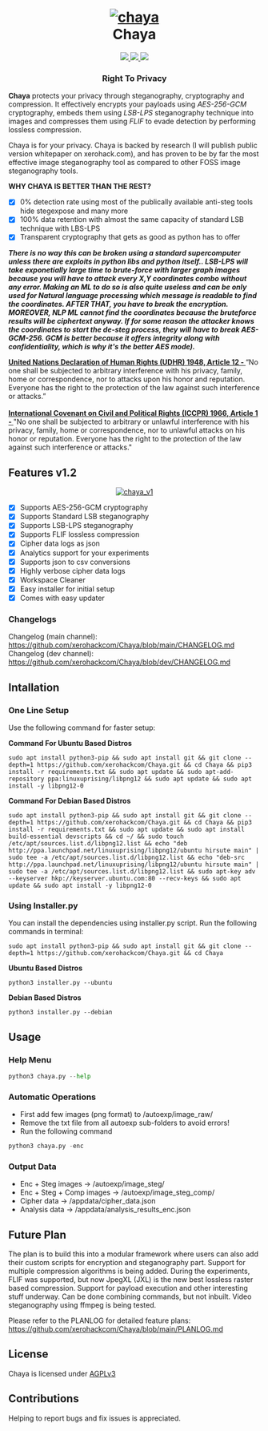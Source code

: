 <h1 align="center">
  <br>
  <a href="https://github.com/xerohackcom/chaya"><img src="https://i.ibb.co/X2WmCxm/chaya.png" alt="chaya"></a>
  <br>
  Chaya
  <br>
</h1>

<p align="center">
  <a href="https://github.com/xerohackcom/chaya">
    <img src="https://img.shields.io/badge/release-v1-green">
  </a>
   </a>
  <a href="https://github.com/xerohackcom/Chaya/blob/main/LICENSE">
      <img src="https://img.shields.io/badge/license-AGPL3-_red.svg">
  </a>
  <a href="https://www.python.org/downloads/">
    <img src="https://img.shields.io/badge/language-python3-green">
  </a>
</p>

<h3 align="center">Right To Privacy</h3>

**Chaya** protects your privacy through steganography, cryptography and compression. It effectively encrypts your payloads using *AES-256-GCM* cryptography, embeds them using *LSB-LPS* steganography technique into images and compresses them using *FLIF* to evade detection by performing lossless compression. 

Chaya is for your privacy. Chaya is backed by research (I will publish public version whitepaper on xerohack.com), and has proven to be by far the most effective image steganography tool as compared to other FOSS image steganography tools.

**WHY CHAYA IS BETTER THAN THE REST?**

- [x] 0% detection rate using most of the publically available anti-steg tools hide stegexpose and many more
- [x] 100% data retention with almost the same capacity of standard LSB technique with LBS-LPS
- [x] Transparent cryptography that gets as good as python has to offer

***There is no way this can be broken using a standard supercomputer unless there are exploits in python libs and python itself.. LSB-LPS will take exponetially large time to brute-force with larger graph images because you will have to attack every X,Y coordinates combo without any error. Making an ML to do so is also quite useless and can be only used for Natural language processing which message is readable to find the coordinates. AFTER THAT, you have to break the encryption. MOREOVER, NLP ML cannot find the coordinates because the bruteforce results will be ciphertext anyway. If for some reason the attacker knows the coordinates to start the de-steg process, they will have to break AES-GCM-256. GCM is better because it offers integrity along with confidentiality, which is why it's the better AES mode).***

<strong><a href="https://www.un.org/en/about-us/universal-declaration-of-human-rights">United Nations Declaration of Human Rights (UDHR) 1948, Article 12 - </strong></a>“No one shall be subjected to arbitrary interference with his privacy, family, home or correspondence, nor to attacks upon his honor and reputation. Everyone has the right to the protection of the law against such interference or attacks.”
<br><br>
<strong><a href="https://en.wikipedia.org/wiki/International_Covenant_on_Civil_and_Political_Rights">International Covenant on Civil and Political Rights (ICCPR) 1966, Article 1 - </strong></a>"No one shall be subjected to arbitrary or unlawful interference with his privacy, family, home or correspondence, nor to unlawful attacks on his honor or reputation. Everyone has the right to the protection of the law against such interference or attacks."


## Features v1.2

<p align="center" >
  <a href="https://xerohack.com/chaya/" >
    <img src="https://i.ibb.co/mR1WNwk/chaya-alpha1.png" alt="chaya_v1">
  </a>
</p>

- [x] Supports AES-256-GCM cryptography
- [x] Supports Standard LSB steganography
- [x] Supports LSB-LPS steganography
- [x] Supports FLIF lossless compression
- [x] Cipher data logs as json
- [x] Analytics support for your experiments
- [x] Supports json to csv conversions
- [x] Highly verbose cipher data logs
- [x] Workspace Cleaner
- [x] Easy installer for initial setup
- [x] Comes with easy updater

### Changelogs

Changelog (main channel): https://github.com/xerohackcom/Chaya/blob/main/CHANGELOG.md
Changelog (dev channel): https://github.com/xerohackcom/Chaya/blob/dev/CHANGELOG.md


## Intallation

### One Line Setup

Use the following command for faster setup:

**Command For Ubuntu Based Distros**

```shell
sudo apt install python3-pip && sudo apt install git && git clone --depth=1 https://github.com/xerohackcom/Chaya.git && cd Chaya && pip3 install -r requirements.txt && sudo apt update && sudo apt-add-repository ppa:linuxuprising/libpng12 && sudo apt update && sudo apt install -y libpng12-0
```

**Command For Debian Based Distros**

```shell
sudo apt install python3-pip && sudo apt install git && git clone --depth=1 https://github.com/xerohackcom/Chaya.git && cd Chaya && pip3 install -r requirements.txt && sudo apt update && sudo apt install build-essential devscripts && cd ~/ && sudo touch /etc/apt/sources.list.d/libpng12.list && echo "deb http://ppa.launchpad.net/linuxuprising/libpng12/ubuntu hirsute main" | sudo tee -a /etc/apt/sources.list.d/libpng12.list && echo "deb-src http://ppa.launchpad.net/linuxuprising/libpng12/ubuntu hirsute main" | sudo tee -a /etc/apt/sources.list.d/libpng12.list && sudo apt-key adv --keyserver hkp://keyserver.ubuntu.com:80 --recv-keys && sudo apt update && sudo apt install -y libpng12-0
```

### Using Installer.py

You can install the dependencies using installer.py script. Run the following commands in terminal:

```shell
sudo apt install python3-pip && sudo apt install git && git clone --depth=1 https://github.com/xerohackcom/Chaya.git && cd Chaya
````

**Ubuntu Based Distros**
```shell
python3 installer.py --ubuntu
````

**Debian Based Distros**
```shell
python3 installer.py --debian
````


## Usage


### Help Menu

```python
python3 chaya.py --help
```

### Automatic Operations

- First add few images (png format) to /autoexp/image_raw/
- Remove the txt file from all autoexp sub-folders to avoid errors! 
- Run the following command

```python
python3 chaya.py -enc
```

### Output Data

- Enc + Steg images -> /autoexp/image_steg/
- Enc + Steg + Comp images -> /autoexp/image_steg_comp/
- Cipher data -> /appdata/cipher_data.json
- Analysis data -> /appdata/analysis_results_enc.json


## Future Plan
The plan is to build this into a modular framework where users can also add their custom scripts for encryption and steganography part. Support for multiple compression algorithms is being added. During the experiments, FLIF was supported, but now JpegXL (JXL) is the new best lossless raster based compression. Support for payload execution and other interesting stuff underway. Can be done combining commands, but not inbuilt. Video steganography using ffmpeg is being tested.

Please refer to the PLANLOG for detailed feature plans: https://github.com/xerohackcom/Chaya/blob/main/PLANLOG.md


## License

Chaya is licensed under <a href="https://github.com/xerohackcom/Chaya/blob/main/LICENSE">AGPLv3</a>

## Contributions

Helping to report bugs and fix issues is appreciated.
